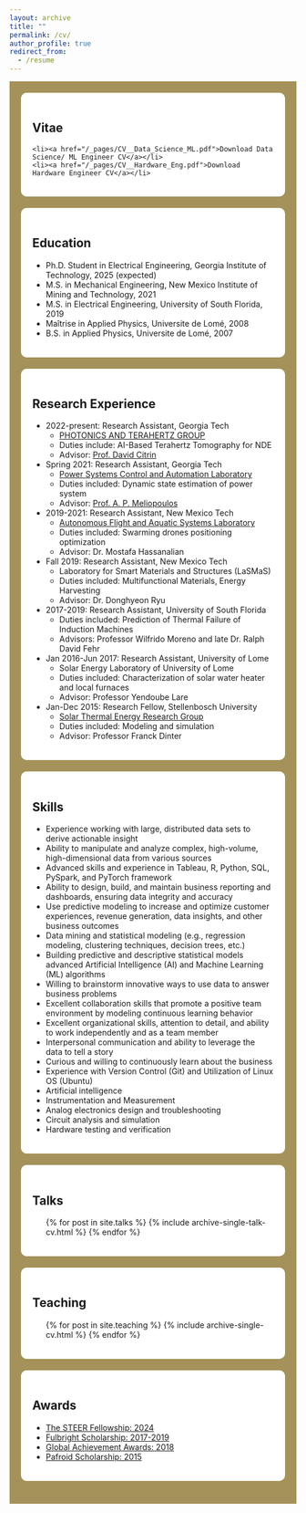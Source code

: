 ```yaml
---
layout: archive
title: ""
permalink: /cv/
author_profile: true
redirect_from:
  - /resume
---
```


<div style="background-color: #A4925A; padding: 20px;">

  <div style="background-color: #FFFFFF; padding: 20px; border-radius: 10px; margin-bottom: 20px;">
    <h2>Vitae</h2>
    
    <li><a href="/_pages/CV__Data_Science_ML.pdf">Download Data Science/ ML Engineer CV</a></li>
    <li><a href="/_pages/CV__Hardware_Eng.pdf">Download Hardware Engineer CV</a></li>
  </div>

  <div style="background-color: #FFFFFF; padding: 20px; border-radius: 10px; margin-bottom: 20px;">
    <h2>Education</h2>
    <ul>
      <li>Ph.D. Student in Electrical Engineering, Georgia Institute of Technology, 2025 (expected)</li>
      <li>M.S. in Mechanical Engineering, New Mexico Institute of Mining and Technology, 2021</li>
      <li>M.S. in Electrical Engineering, University of South Florida, 2019</li>
      <li>Maîtrise in Applied Physics, Universite de Lomé, 2008</li>
      <li>B.S. in Applied Physics, Universite de Lomé, 2007</li>
    </ul>
  </div>

  <div style="background-color: #FFFFFF; padding: 20px; border-radius: 10px; margin-bottom: 20px;">
    <h2>Research Experience</h2>
    <ul>
      <li>2022-present: Research Assistant, Georgia Tech
        <ul>
          <li><a href="http://photonics.georgiatech-metz.fr/node/33">PHOTONICS AND TERAHERTZ GROUP</a></li>
          <li>Duties include: AI-Based Terahertz Tomography for NDE</li>
          <li>Advisor: <a href="https://ece.gatech.edu/directory/david-s-citrin"> Prof. David Citrin</a> </li>
        </ul>
      </li>
      <li>Spring 2021: Research Assistant, Georgia Tech
        <ul>
          <li><a href="https://pscal.ece.gatech.edu/">Power Systems Control and Automation Laboratory</a></li>
          <li>Duties included: Dynamic state estimation of power system</li>
          <li>Advisor: <a href="https://ece.gatech.edu/directory/p-meliopoulos"> Prof. A. P. Meliopoulos</a></li>
        </ul>
      </li>
      <li>2019-2021: Research Assistant, New Mexico Tech
        <ul>
          <li><a href="https://sites.google.com/nmt.edu/afasl/research?authuser=0">Autonomous Flight and Aquatic Systems Laboratory</a></li>
          <li>Duties included: Swarming drones positioning optimization</li>
          <li>Advisor: Dr. Mostafa Hassanalian</li>
        </ul>
      </li>
      <li>Fall 2019: Research Assistant, New Mexico Tech
        <ul>
          <li>Laboratory for Smart Materials and Structures (LaSMaS)</li>
          <li>Duties included: Multifunctional Materials, Energy Harvesting</li>
          <li>Advisor: Dr. Donghyeon Ryu</li>
        </ul>
      </li>
      <li>2017-2019: Research Assistant, University of South Florida
        <ul>
          <li>Duties included: Prediction of Thermal Failure of Induction Machines</li>
          <li>Advisors: Professor Wilfrido Moreno and late Dr. Ralph David Fehr</li>
        </ul>
      </li>
      <li>Jan 2016-Jun 2017: Research Assistant, University of Lome
        <ul>
          <li>Solar Energy Laboratory of University of Lome</li>
          <li>Duties included: Characterization of solar water heater and local furnaces</li>
          <li>Advisor: Professor Yendoube Lare</li>
        </ul>
      </li>
      <li>Jan-Dec 2015: Research Fellow, Stellenbosch University
        <ul>
          <li><a href="https://sterg.sun.ac.za/">Solar Thermal Energy Research Group</a></li>
          <li>Duties included: Modeling and simulation</li>
          <li>Advisor: Professor Franck Dinter</li>
        </ul>
      </li>
    </ul>
  </div>

  <div style="background-color: #FFFFFF; padding: 20px; border-radius: 10px; margin-bottom: 20px;">
    <h2>Skills</h2>
    <ul>
      <li>Experience working with large, distributed data sets to derive actionable insight</li>
      <li>Ability to manipulate and analyze complex, high-volume, high-dimensional data from various sources</li>
      <li>Advanced skills and experience in Tableau, R, Python, SQL, PySpark, and PyTorch framework</li>
      <li>Ability to design, build, and maintain business reporting and dashboards, ensuring data integrity and accuracy</li>
      <li>Use predictive modeling to increase and optimize customer experiences, revenue generation, data insights, and other business outcomes</li>
      <li>Data mining and statistical modeling (e.g., regression modeling, clustering techniques, decision trees, etc.)</li>
      <li>Building predictive and descriptive statistical models advanced Artificial Intelligence (AI) and Machine Learning (ML) algorithms</li>
      <li>Willing to brainstorm innovative ways to use data to answer business problems</li>
      <li>Excellent collaboration skills that promote a positive team environment by modeling continuous learning behavior</li>
      <li>Excellent organizational skills, attention to detail, and ability to work independently and as a team member</li>
      <li>Interpersonal communication and ability to leverage the data to tell a story</li>
      <li>Curious and willing to continuously learn about the business</li>
      <li>Experience with Version Control (Git) and Utilization of Linux OS (Ubuntu)</li>
      <li>Artificial intelligence</li>
      <li>Instrumentation and Measurement</li>
      <li>Analog electronics design and troubleshooting</li>
      <li>Circuit analysis and simulation</li>
      <li>Hardware testing and verification</li>
    </ul>
  </div>

  <div style="background-color: #FFFFFF; padding: 20px; border-radius: 10px; margin-bottom: 20px;">
    <h2>Talks</h2>
    <ul>{% for post in site.talks %}
      {% include archive-single-talk-cv.html %}
    {% endfor %}</ul>
  </div>

  <div style="background-color: #FFFFFF; padding: 20px; border-radius: 10px; margin-bottom: 20px;">
    <h2>Teaching</h2>
    <ul>{% for post in site.teaching %}
      {% include archive-single-cv.html %}
    {% endfor %}</ul>
  </div>

  <div style="background-color: #FFFFFF; padding: 20px; border-radius: 10px; margin-bottom: 20px;">
    <h2>Awards</h2>
    <ul>
      <li><a href="https://ece.gatech.edu/news/2023/07/new-graduate-fellowships-and-awards-promote-professional-development">The STEER Fellowship: 2024</a></li>
      <li><a href="https://fulbrightscholars.org/non-us-scholars">Fulbright Scholarship: 2017-2019</a></li>
      <li><a href="https://www.usf.edu/world/about/news/2017-global-achievement-awards.aspx">Global Achievement Awards: 2018</a></li>
      <li><a href="https://www0.sun.ac.za/international/assets/files/Take%20Note%20Newsletter%20(06%20May%202014).pdf">Pafroid Scholarship: 2015</a></li>
    </ul>
  </div>

</div>
